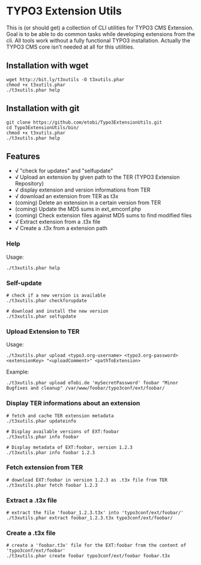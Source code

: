 # TYPO3 Extension Utils

This is (or should get) a collection of CLI utilities for TYPO3 CMS Extension. Goal is to be able to do common tasks
while developing extensions from the cli. All tools work without a fully functional TYPO3 installation. Actually the
TYPO3 CMS core isn't needed at all for this utilities.

## Installation with wget

	wget http://bit.ly/t3xutils -O t3xutils.phar
	chmod +x t3xutils.phar
	./t3xutils.phar help

## Installation with git

	git clone https://github.com/etobi/Typo3ExtensionUtils.git
	cd Typo3ExtensionUtils/bin/
	chmod +x t3xutils.phar
	./t3xutils.phar help

## Features

* √ "check for updates" and "selfupdate"
* √ Upload an extension by given path to the TER (TYPO3 Extension Repository)
* √ display extension and version informations from TER
* √ download an extension from TER as t3x
* (coming) Delete an extension in a certain version from TER
* (coming) Update the MD5 sums in ext_emconf.php
* (coming) Check extension files against MD5 sums to find modified files
* √ Extract extension from a .t3x file
* √ Create a .t3x from a extension path


### Help

Usage:

	./t3xutils.phar help


### Self-update

	# check if a new version is available
	./t3xutils.phar checkforupdate

	# download and install the new version
	./t3xutils.phar selfupdate


### Upload Extension to TER

Usage:

	./t3xutils.phar upload <typo3.org-username> <typo3.org-password> <extensionKey> "<uploadComment>" <pathToExtension>

Example:

	./t3xutils.phar upload eTobi.de 'mySecretPassword' foobar "Minor Bugfixes and cleanup" /var/www/foobar/typo3conf/ext/foobar/


### Display TER informations about an extension

	# fetch and cache TER extension metadata
	./t3xutils.phar updateinfo

	# Display available versions of EXT:foobar
	./t3xutils.phar info foobar

	# Display metadata of EXT:foobar, version 1.2.3
	./t3xutils.phar info foobar 1.2.3


### Fetch extension from TER

	# download EXT:foobar in version 1.2.3 as .t3x file from TER
	./t3xutils.phar fetch foobar 1.2.3


### Extract a .t3x file

	# extract the file 'foobar_1.2.3.t3x' into 'typo3conf/ext/foobar/'
	./t3xutils.phar extract foobar_1.2.3.t3x typo3conf/ext/foobar/


### Create a .t3x file

	# create a 'foobar.t3x' file for the EXT:foobar from the content of 'typo3conf/ext/foobar'
	./t3xutils.phar create foobar typo3conf/ext/foobar foobar.t3x

